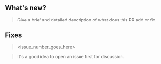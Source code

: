 ## What's new?

> Give a brief and detailed description of what does this PR add or fix.

## Fixes

> <issue_number_goes_here>

> It's a good idea to open an issue first for discussion.
